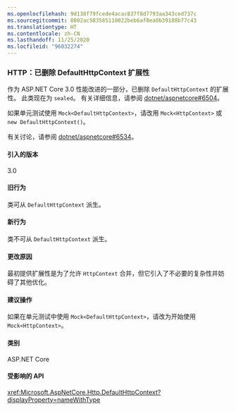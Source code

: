 ```yaml
---
ms.openlocfilehash: 9d138f79fcede4acac837f8d7793aa343ced737c
ms.sourcegitcommit: 0802ac583585110022beb6af8ea0b39188b77c43
ms.translationtype: HT
ms.contentlocale: zh-CN
ms.lasthandoff: 11/25/2020
ms.locfileid: "96032274"
---
```

### <a name="http-defaulthttpcontext-extensibility-removed"></a>HTTP：已删除 DefaultHttpContext 扩展性

作为 ASP.NET Core 3.0 性能改进的一部分，已删除 `DefaultHttpContext` 的扩展性。 此类现在为 `sealed`。 有关详细信息，请参阅 [dotnet/aspnetcore#6504](https://github.com/dotnet/aspnetcore/pull/6504)。

如果单元测试使用 `Mock<DefaultHttpContext>`，请改用 `Mock<HttpContext>` 或 `new DefaultHttpContext()`。

有关讨论，请参阅 [dotnet/aspnetcore#6534](https://github.com/dotnet/aspnetcore/issues/6534)。

#### <a name="version-introduced"></a>引入的版本

3.0

#### <a name="old-behavior"></a>旧行为

类可从 `DefaultHttpContext` 派生。

#### <a name="new-behavior"></a>新行为

类不可从 `DefaultHttpContext` 派生。

#### <a name="reason-for-change"></a>更改原因

最初提供扩展性是为了允许 `HttpContext` 合并，但它引入了不必要的复杂性并妨碍了其他优化。

#### <a name="recommended-action"></a>建议操作

如果在单元测试中使用 `Mock<DefaultHttpContext>`，请改为开始使用 `Mock<HttpContext>`。

#### <a name="category"></a>类别

ASP.NET Core

#### <a name="affected-apis"></a>受影响的 API

<xref:Microsoft.AspNetCore.Http.DefaultHttpContext?displayProperty=nameWithType>

<!--

#### Affected APIs

`T:Microsoft.AspNetCore.Http.DefaultHttpContext`

-->
